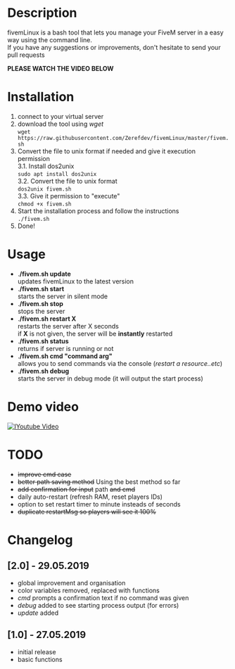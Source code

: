 # Description
fivemLinux is a bash tool that lets you manage your FiveM server in a easy way using the command line.  
If you have any suggestions or improvements, don't hesitate to send your pull requests  

**PLEASE WATCH THE VIDEO BELOW**

# Installation
1. connect to your virtual server  
2. download the tool using *wget*  
`wget https://raw.githubusercontent.com/Zerefdev/fivemLinux/master/fivem.sh`
3. Convert the file to unix format if needed and give it execution permission  
3.1. Install dos2unix  
 `sudo apt install dos2unix`  
3.2. Convert the file to unix format  
 `dos2unix fivem.sh`  
3.3. Give it permission to "execute"  
 `chmod +x fivem.sh`  
4. Start the installation process and follow the instructions  
`./fivem.sh`  
5. Done!

# Usage
* .**/fivem.sh update**  
updates fivemLinux to the latest version  
* .**/fivem.sh start**  
starts the server in silent mode  
* .**/fivem.sh stop**  
stops the server
* .**/fivem.sh restart X**  
restarts the server after X seconds  
if **X** is not given, the server will be **instantly** restarted
* .**/fivem.sh status**  
returns if server is running or not
* .**/fivem.sh cmd "command arg"**  
allows you to send commands via the console (*restart a resource..etc*)  
* .**/fivem.sh debug**  
starts the server in debug mode (it will output the start process)  

# Demo video

[![IYoutube Video](http://img.youtube.com/vi/_g7CxD-Lj64/0.jpg)](http://www.youtube.com/watch?v=_g7CxD-Lj64)

# TODO
* ~~improve cmd case~~  
* ~~better path saving method~~ Using the best method so far  
* ~~add confirmation for input~~ path ~~and cmd~~  
* daily auto-restart (refresh RAM, reset players IDs)  
* option to set restart timer to minute insteads of seconds  
* ~~duplicate restartMsg so players will see it 100%~~  


# Changelog
## [2.0] - 29.05.2019
- global improvement and organisation
- color variables removed, replaced with functions  
- *cmd* prompts a confirmation text if no command was given  
- *debug* added to see starting process output (for errors)  
- *update* added  
## [1.0] - 27.05.2019
- initial release
- basic functions